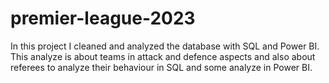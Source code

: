 # premier-league-2023

In this project I cleaned and analyzed the database with SQL and Power BI. This analyze is about teams in attack and defence aspects and 
also about referees to analyze their behaviour in SQL and some analyze in Power BI.
